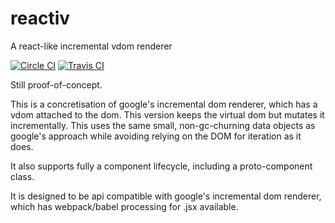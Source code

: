 # reactiv
A react-like incremental vdom renderer

[![Circle CI](https://circleci.com/gh/twelve-monkeys/reactiv.svg?style=svg)](https://circleci.com/gh/twelve-monkeys/reactiv)
[![Travis CI](https://travis-ci.org/twelve-monkeys/reactiv.svg?branch=master)](https://travis-ci.org/twelve-monkeys/reactiv)

Still proof-of-concept.

This is a concretisation of google's incremental dom renderer, which has a vdom attached to the dom. This version keeps the virtual dom but mutates it incrementally. This uses the same small, non-gc-churning data objects as google's approach while avoiding relying on the DOM for iteration as it does.

It also supports fully a component lifecycle, including a proto-component class.

It is designed to be api compatible with google's incremental dom renderer, which has webpack/babel processing for .jsx available.
